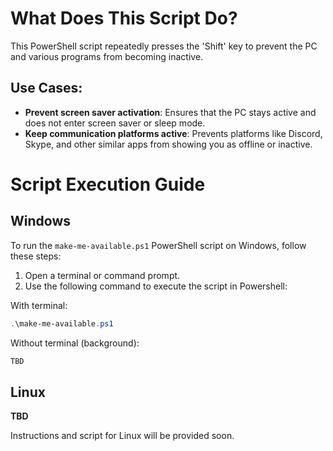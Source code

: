 # What Does This Script Do?

This PowerShell script repeatedly presses the 'Shift' key to prevent the PC and various programs from becoming inactive.

## Use Cases:

- **Prevent screen saver activation**: Ensures that the PC stays active and does not enter screen saver or sleep mode.
- **Keep communication platforms active**: Prevents platforms like Discord, Skype, and other similar apps from showing you as offline or inactive.

# Script Execution Guide

## Windows

To run the `make-me-available.ps1` PowerShell script on Windows, follow these steps:

1. Open a terminal or command prompt.
2. Use the following command to execute the script in Powershell:

With terminal:

```powershell
.\make-me-available.ps1
```

Without terminal (background):

```powershell
TBD
```

## Linux

**TBD**

Instructions and script for Linux will be provided soon.
